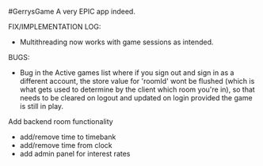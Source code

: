 #GerrysGame
A very EPIC app indeed.

FIX/IMPLEMENTATION LOG:
- Multithreading now works with game sessions as intended. 

BUGS:
- Bug in the Active games list where if you sign out and sign in as a different account, the store value for 'roomId' wont be flushed (which is what gets used to determine by the client which room you're in), so that needs to be cleared on logout and updated on login provided the game is still in play. 


Add backend room functionality 
- add/remove time to timebank
- add/remove time from clock
- add admin panel for interest rates 
